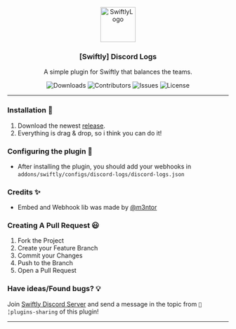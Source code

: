 <p align="center">
  <a href="https://github.com/swiftly-solution/discord-logs">
    <img src="https://cdn.swiftlycs2.net/swiftly-logo.png" alt="SwiftlyLogo" width="80" height="80">
  </a>

  <h3 align="center">[Swiftly] Discord Logs</h3>

  <p align="center">
    A simple plugin for Swiftly that balances the teams.
    <br/>
  </p>
</p>

<p align="center">
  <img src="https://img.shields.io/github/downloads/swiftly-solution/discord-logs/total" alt="Downloads"> 
  <img src="https://img.shields.io/github/contributors/swiftly-solution/discord-logs?color=dark-green" alt="Contributors">
  <img src="https://img.shields.io/github/issues/swiftly-solution/discord-logs" alt="Issues">
  <img src="https://img.shields.io/github/license/swiftly-solution/discord-logs" alt="License">
</p>

---

### Installation 👀

1. Download the newest [release](https://github.com/swiftly-solution/discord-logs/releases).
2. Everything is drag & drop, so i think you can do it!

### Configuring the plugin 🧐

- After installing the plugin, you should add your webhooks in `addons/swiftly/configs/discord-logs/discord-logs.json`

### Credits ✨

- Embed and Webhook lib was made by [@m3ntor](https://github.com/m3ntorsky)

### Creating A Pull Request 😃

1. Fork the Project
2. Create your Feature Branch
3. Commit your Changes
4. Push to the Branch
5. Open a Pull Request

### Have ideas/Found bugs? 💡

Join [Swiftly Discord Server](https://swiftlycs2.net/discord) and send a message in the topic from `📕╎plugins-sharing` of this plugin!

---

